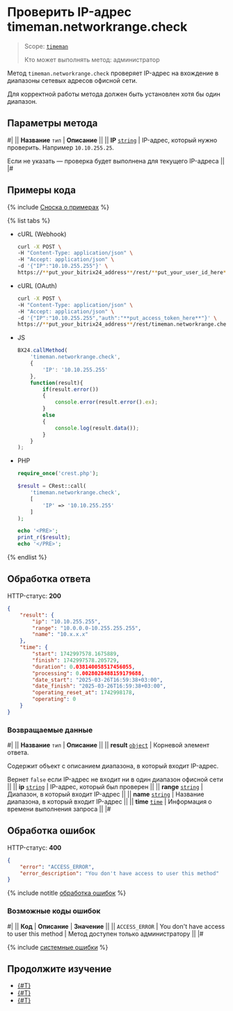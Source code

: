 # Проверить IP-адрес timeman.networkrange.check

> Scope: [`timeman`](../../scopes/permissions.md)
>
> Кто может выполнять метод: администратор

Метод `timeman.networkrange.check` проверяет IP-адрес на вхождение в диапазоны сетевых адресов офисной сети.

Для корректной работы метода должен быть установлен хотя бы один диапазон.

## Параметры метода

#|
|| **Название**
`тип` | **Описание** ||
|| **IP**
[`string`](../../data-types.md) | IP-адрес, который нужно проверить. Например `10.10.255.25`.

Если не указать — проверка будет выполнена для текущего IP-адреса ||
|#

## Примеры кода

{% include [Сноска о примерах](../../../_includes/examples.md) %}

{% list tabs %}

- cURL (Webhook)

    ```bash
    curl -X POST \
    -H "Content-Type: application/json" \
    -H "Accept: application/json" \
    -d '{"IP":"10.10.255.255"}' \
    https://**put_your_bitrix24_address**/rest/**put_your_user_id_here**/**put_your_webbhook_here**/timeman.networkrange.check
    ```

- cURL (OAuth)

    ```bash
    curl -X POST \
    -H "Content-Type: application/json" \
    -H "Accept: application/json" \
    -d '{"IP":"10.10.255.255","auth":"**put_access_token_here**"}' \
    https://**put_your_bitrix24_address**/rest/timeman.networkrange.check
    ```

- JS

    ```js
    BX24.callMethod(
        'timeman.networkrange.check',
        {
            'IP': '10.10.255.255'
        },
        function(result){
            if(result.error())
            {
                console.error(result.error().ex);
            }
            else
            {
                console.log(result.data());
            }
        }
    );
    ```

- PHP

    ```php
    require_once('crest.php');

    $result = CRest::call(
        'timeman.networkrange.check',
        [
            'IP' => '10.10.255.255'
        ]
    );

    echo '<PRE>';
    print_r($result);
    echo '</PRE>';
    ```

{% endlist %}

## Обработка ответа

HTTP-статус: **200**

```json
{
    "result": {
        "ip": "10.10.255.255",
        "range": "10.0.0.0-10.255.255.255",
        "name": "10.x.x.x"
    },
    "time": {
        "start": 1742997578.1675889,
        "finish": 1742997578.205729,
        "duration": 0.038140058517456055,
        "processing": 0.0028028488159179688,
        "date_start": "2025-03-26T16:59:38+03:00",
        "date_finish": "2025-03-26T16:59:38+03:00",
        "operating_reset_at": 1742998178,
        "operating": 0
    }
}
```

### Возвращаемые данные

#|
|| **Название**
`тип` | **Описание** ||
|| **result**
[`object`](../../data-types.md) | Корневой элемент ответа.

Содержит объект c описанием диапазона, в который входит IP-адрес.

Вернет `false` если IP-адрес не входит ни в один диапазон офисной сети ||
|| **ip**
 [`string`](../../data-types.md) | IP-адрес, который был проверен ||
|| **range**
 [`string`](../../data-types.md) | Диапазон, в который входит IP-адрес ||
|| **name**
 [`string`](../../data-types.md) | Название диапазона, в который входит IP-адрес ||
|| **time**
[`time`](../../data-types.md#time) | Информация о времени выполнения запроса ||
|#

## Обработка ошибок

HTTP-статус: **400**

```json
{
    "error": "ACCESS_ERROR",
    "error_description": "You don't have access to user this method"
}
```

{% include notitle [обработка ошибок](../../../_includes/error-info.md) %}

### Возможные коды ошибок

#|
|| **Код** | **Описание** | **Значение** ||
|| `ACCESS_ERROR` | You don't have access to user this method | Метод доступен только администратору ||
|#

{% include [системные ошибки](../../../_includes/system-errors.md) %}

## Продолжите изучение 

- [{#T}](./index.md)
- [{#T}](./timeman-networkrange-get.md)
- [{#T}](./timeman-networkrange-set.md)